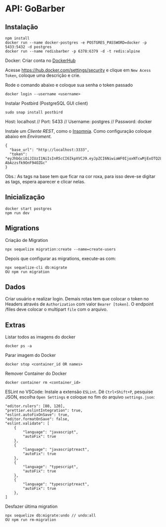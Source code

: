 # API: GoBarber

## Instalação

```
npm install
docker run --name docker-postgres -e POSTGRES_PASSWORD=docker -p 5433:5432 -d postgres
docker run --name redisbarber -p 6378:6379 -d -t redis:alpine
```

Docker: Criar conta no [DockerHub](https://hub.docker.com/)

Acesse https://hub.docker.com/settings/security e clique em `New Acess Token`, coloque uma descrição e crie.

Rode o comando abaixo e coloque sua senha o token passado

```
docker login --username <username>
```

Instalar Postbird (PostgreSQL GUI client)

```
sudo snap install postbird
```

Host: localhost // Port: 5433 // Username: postgres // Password: docker

Instale um *Cliente REST*, como o [Insomnia](https://insomnia.rest/download/). Como configuração coloque abaixo em *Enviroment*. 

```
{
  "base_url": "http://localhost:3333",
  "token": "eyJhbGciOiJIUzI1NiIsInR5cCI6IkpXVCJ9.eyJpZCI6NiwiaWF0IjoxNTcwMjExOTQ2LCJleHAiOjE1NzA4MTY3NDZ9.CEv5WoxlcO8hk5XUFbFIFz9v-AbAzzsfk9OnF94OZGc"
}
```
Obs.: As tags na base tem que ficar na cor roxa, para isso deve-se digitar as tags, espera aparecer e clicar nelas.

## Inicialização

```
docker start postgres
npm run dev
```

## Migrations

Criação de Migration

```
npx sequelize migration:create --name=create-users
```

Depois que configurar as migrations, execute-as com:
```
npx sequelize-cli db:migrate
OU npm run migration
```

## Dados
Criar usuário e realizar login. Demais rotas tem que colocar o token no Headers através de `Authorization` com valor `Bearer [token]`. O endpoint /files deve colocar o multipart `file` com o arquivo.

## Extras

Listar todos as imagens do docker

```
docker ps -a
```

Parar imagem do Docker

```
docker stop <container_id OR names>
```

Remover Container do Docker

```
docker container rm <container_id>
```

ESLint no VSCode: Instale a extensão `ESLint`. Dê `Ctrl+Shift+P`, pesquise JSON, escolha `Open Settings` e coloque no fim do arquivo `settings.json`:

```
"editor.rulers": [80, 120],
"prettier.eslintIntegration": true,
"eslint.autoFixOnSave": true,
"editor.formatOnSave": false,
"eslint.validate": [
    {
        "language": "javascript",
        "autoFix": true
    },
    {
        "language": "javascriptreact",
        "autoFix": true
    },
    {
        "language": "typescript",
        "autoFix": true
    },
    {
        "language": "typescriptreact",
        "autoFix": true
    },
]
```
Desfazer última migration
```
npx sequelize db:migrate:undo // undo:all
OU npm run rm-migration
```
